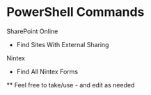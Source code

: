 # PowerShell Commands

SharePoint Online
  - Find Sites With External Sharing
  
Nintex 
  - Find All Nintex Forms


** Feel free to take/use - and edit as needed
